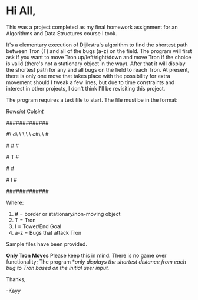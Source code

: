 # Hi All,

This was a project completed as my final homework assignment for an Algorithms and Data Structures course I took.

It's a elementary execution of Dijikstra's algorithm to find the shortest path between Tron (T) and all of the bugs (a-z)
on the field. The program will first ask if you want to move Tron up/left/right/down and move Tron if the choice is valid (there's not
a stationary object in the way). After that it will display the shortest path for any and all bugs on the field to reach Tron. At present, there 
is only one move that takes place with the possibility for extra movement should I tweak a few lines, but due to time constraints and interest in 
other projects, I don't think I'll be revisiting this project.

The program requires a text file to start. The file must be in the format:

Rows*int* Cols*int*

\#\#\#\#\#\#\#\#\#\#\#\#\#

\#\ d\ \ \ \ \ c\#\ \ \#

\#      \#    \#

\#      T    \#

\#           \#

\# I         \#

\#\#\#\#\#\#\#\#\#\#\#\#\#

Where:
1. \# = border or stationary/non-moving object
2. T = Tron
3. I = Tower/End Goal
4. a-z = Bugs that attack Tron

Sample files have been provided.

**Only Tron Moves** Please keep this in mind. There is no game over functionality; The program **only displays the shortest distance from each bug 
to Tron based on the initial user input.*

Thanks,

-Kayy
